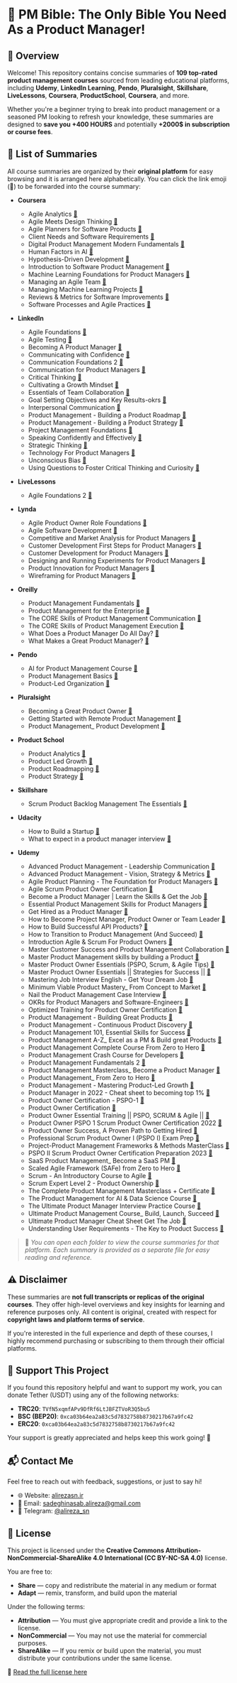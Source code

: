 # 📖 PM Bible: The Only Bible You Need As a Product Manager!

## 🧠 Overview

Welcome! This repository contains concise summaries of **109 top-rated product management courses** sourced from leading educational platforms, including **Udemy**, **LinkedIn Learning**, **Pendo**, **Pluralsight**, **Skillshare**, **LiveLessons**, **Coursera**, **ProductSchool**, **Coursera**, and more.

Whether you're a beginner trying to break into product management or a seasoned PM looking to refresh your knowledge, these summaries are designed to **save you +400 HOURS** and potentially **+2000$ in subscription or course fees**.

## 📂 List of Summaries

All course summaries are organized by their **original platform** for easy browsing and it is arranged here alphabetically. You can click the link emoji (🔗) to be forwarded into the course summary:

- **Coursera**
  - Agile Analytics [🔗](https://github.com/AlirezaSN/PM-Bible/blob/main/Coursera/Agile%20Analytics.pdf)
  - Agile Meets Design Thinking [🔗](https://github.com/AlirezaSN/PM-Bible/blob/main/Coursera/Agile%20Meets%20Design%20Thinking.pdf)
  - Agile Planners for Software Products [🔗](https://github.com/AlirezaSN/PM-Bible/blob/main/Coursera/Agile%20Planners%20for%20Software%20Products.pdf)
  - Client Needs and Software Requirements [🔗](https://github.com/AlirezaSN/PM-Bible/blob/main/Coursera/Client%20Needs%20and%20Software%20Requirements.pdf)
  - Digital Product Management Modern Fundamentals [🔗](https://github.com/AlirezaSN/PM-Bible/blob/main/Coursera/Digital%20Product%20Management%20Modern%20Fundamentals.pdf)
  - Human Factors in AI [🔗](https://github.com/AlirezaSN/PM-Bible/blob/main/Coursera/Human%20Factors%20in%20AI.pdf)
  - Hypothesis-Driven Development [🔗](https://github.com/AlirezaSN/PM-Bible/blob/main/Coursera/Hypothesis-Driven%20Development.pdf)
  - Introduction to Software Product Management [🔗](https://github.com/AlirezaSN/PM-Bible/blob/main/Coursera/Introduction%20to%20Software%20Product%20Management.pdf)
  - Machine Learning Foundations for Product Managers [🔗](https://github.com/AlirezaSN/PM-Bible/blob/main/Coursera/Machine%20Learning%20Foundations%20for%20Product%20Managers.pdf)
  - Managing an Agile Team [🔗](https://github.com/AlirezaSN/PM-Bible/blob/main/Coursera/Managing%20Machine%20Learning%20Projects.pdf)
  - Managing Machine Learning Projects [🔗](https://github.com/AlirezaSN/PM-Bible/blob/main/Coursera/Managing%20an%20Agile%20Team.pdf)
  - Reviews & Metrics for Software Improvements [🔗](https://github.com/AlirezaSN/PM-Bible/blob/main/Coursera/Reviews%20%26%20Metrics%20for%20Software%20Improvements.pdf)
  - Software Processes and Agile Practices [🔗](https://github.com/AlirezaSN/PM-Bible/blob/main/Coursera/Software%20Processes%20and%20Agile%20Practices.pdf)

- **LinkedIn**
  - Agile Foundations [🔗](https://github.com/AlirezaSN/PM-Bible/blob/main/LinkedIn/Agile%20Foundations.pdf)
  - Agile Testing [🔗](https://github.com/AlirezaSN/PM-Bible/blob/main/LinkedIn/Agile%20Testing.pdf)
  - Becoming A Product Manager [🔗](https://github.com/AlirezaSN/PM-Bible/blob/main/LinkedIn/Becoming%20A%20Product%20Manager.pdf)
  - Communicating with Confidence [🔗](https://github.com/AlirezaSN/PM-Bible/blob/main/LinkedIn/Communicating%20with%20Confidence.pdf)
  - Communication Foundations 2 [🔗](https://github.com/AlirezaSN/PM-Bible/blob/main/LinkedIn/Communication%20Foundations%202.pdf)
  - Communication for Product Managers [🔗](https://github.com/AlirezaSN/PM-Bible/blob/main/LinkedIn/Communication%20for%20Product%20Managers.pdf)
  - Critical Thinking [🔗](https://github.com/AlirezaSN/PM-Bible/blob/main/LinkedIn/Critical%20Thinking.pdf)
  - Cultivating a Growth Mindset [🔗](https://github.com/AlirezaSN/PM-Bible/blob/main/LinkedIn/Cultivating%20a%20Growth%20Mindset.pdf)
  - Essentials of Team Collaboration [🔗](https://github.com/AlirezaSN/PM-Bible/blob/main/LinkedIn/Essentials%20of%20Team%20Collaboration.pdf)
  - Goal Setting Objectives and Key Results-okrs [🔗](https://github.com/AlirezaSN/PM-Bible/blob/main/LinkedIn/Goal%20Setting%20Objectives%20and%20Key%20Results-okrs.pdf)
  - Interpersonal Communication [🔗](https://github.com/AlirezaSN/PM-Bible/blob/main/LinkedIn/Interpersonal%20Communication.pdf)
  - Product Management - Building a Product Roadmap [🔗](https://github.com/AlirezaSN/PM-Bible/blob/main/LinkedIn/Product%20Management%20-%20Building%20a%20Product%20Roadmap.pdf)
  - Product Management - Building a Product Strategy [🔗](https://github.com/AlirezaSN/PM-Bible/blob/main/LinkedIn/Product%20Management%20-%20Building%20a%20Product%20Strategy.pdf)
  - Project Management Foundations [🔗](https://github.com/AlirezaSN/PM-Bible/blob/main/LinkedIn/Project%20Management%20Foundations.pdf)
  - Speaking Confidently and Effectively [🔗](https://github.com/AlirezaSN/PM-Bible/blob/main/LinkedIn/Speaking%20Confidently%20and%20Effectively.pdf)
  - Strategic Thinking [🔗](https://github.com/AlirezaSN/PM-Bible/blob/main/LinkedIn/Strategic%20Thinking.pdf)
  - Technology For Product Managers [🔗](https://github.com/AlirezaSN/PM-Bible/blob/main/LinkedIn/Technology%20For%20Product%20Managers.pdf)
  - Unconscious Bias [🔗](https://github.com/AlirezaSN/PM-Bible/blob/main/LinkedIn/Unconscious%20Bias.pdf)
  - Using Questions to Foster Critical Thinking and Curiosity [🔗](https://github.com/AlirezaSN/PM-Bible/blob/main/LinkedIn/Using%20Questions%20to%20Foster%20Critical%20Thinking%20and%20Curiosity.pdf)

- **LiveLessons**
  - Agile Foundations 2 [🔗](https://github.com/AlirezaSN/PM-Bible/blob/main/LiveLessons/Agile%20Foundations%202.pdf)

- **Lynda**
  - Agile Product Owner Role Foundations [🔗](https://github.com/AlirezaSN/PM-Bible/blob/main/Lynda/Agile%20Product%20Owner%20Role%20Foundations.pdf)
  - Agile Software Development [🔗](https://github.com/AlirezaSN/PM-Bible/blob/main/Lynda/Agile%20Software%20Development.pdf)
  - Competitive and Market Analysis for Product Managers [🔗](https://github.com/AlirezaSN/PM-Bible/blob/main/Lynda/Competitive%20and%20Market%20Analysis%20for%20Product%20Managers.pdf)
  - Customer Development First Steps for Product Managers [🔗](https://github.com/AlirezaSN/PM-Bible/blob/main/Lynda/Customer%20Development%20First%20Steps%20for%20Product%20Managers.pdf)
  - Customer Development for Product Managers [🔗](https://github.com/AlirezaSN/PM-Bible/blob/main/Lynda/Customer%20Development%20for%20Product%20Managers.pdf)
  - Designing and Running Experiments for Product Managers [🔗](https://github.com/AlirezaSN/PM-Bible/blob/main/Lynda/Designing%20and%20Running%20Experiments%20for%20Product%20Managers.pdf)
  - Product Innovation for Product Managers [🔗](https://github.com/AlirezaSN/PM-Bible/blob/main/Lynda/Product%20Innovation%20for%20Product%20Managers.pdf)
  - Wireframing for Product Managers [🔗](https://github.com/AlirezaSN/PM-Bible/blob/main/Lynda/Wireframing%20for%20Product%20Managers.pdf)

- **Oreilly**
  - Product Management Fundamentals [🔗](https://github.com/AlirezaSN/PM-Bible/blob/main/Oreilly/Product%20Management%20Fundamentals.pdf)
  - Product Management for the Enterprise [🔗](https://github.com/AlirezaSN/PM-Bible/blob/main/Oreilly/Product%20Management%20for%20the%20Enterprise.pdf)
  - The CORE Skills of Product Management Communication [🔗](https://github.com/AlirezaSN/PM-Bible/blob/main/Oreilly/The%20CORE%20Skills%20of%20Product%20Management%20Communication.pdf)
  - The CORE Skills of Product Management Execution [🔗](https://github.com/AlirezaSN/PM-Bible/blob/main/Oreilly/The%20CORE%20Skills%20of%20Product%20Management%20Execution.pdf)
  - What Does a Product Manager Do All Day? [🔗](https://github.com/AlirezaSN/PM-Bible/blob/main/Oreilly/What%20Does%20a%20Product%20Manager%20Do%20All%20Day%3F.pdf)
  - What Makes a Great Product Manager? [🔗](https://github.com/AlirezaSN/PM-Bible/blob/main/Oreilly/What%20Makes%20a%20Great%20Product%20Manager%3F.pdf)

- **Pendo**
  - AI for Product Management Course [🔗](https://github.com/AlirezaSN/PM-Bible/blob/main/Pendo/AI%20for%20Product%20Management%20Course.pdf)
  - Product Management Basics [🔗](https://github.com/AlirezaSN/PM-Bible/blob/main/Pendo/Product%20Management%20Basics.pdf)
  - Product-Led Organization [🔗](https://github.com/AlirezaSN/PM-Bible/blob/main/Pendo/Product-Led%20Organization.pdf)

- **Pluralsight**
  - Becoming a Great Product Owner [🔗](https://github.com/AlirezaSN/PM-Bible/blob/main/Pluralsight/Becoming%20a%20Great%20Product%20Owner.pdf)
  - Getting Started with Remote Product Management [🔗](https://github.com/AlirezaSN/PM-Bible/blob/main/Pluralsight/Getting%20Started%20with%20Remote%20Product%20Management.pdf)
  - Product Management_ Product Development [🔗](https://github.com/AlirezaSN/PM-Bible/blob/main/Pluralsight/Product%20Management_%20Product%20Development.pdf)

- **Product School**
  - Product Analytics [🔗](https://github.com/AlirezaSN/PM-Bible/blob/main/Product%20School/Product%20Analytics.pdf)
  - Product Led Growth [🔗](https://github.com/AlirezaSN/PM-Bible/blob/main/Product%20School/Product%20Led%20Growth.pdf)
  - Product Roadmapping [🔗](https://github.com/AlirezaSN/PM-Bible/blob/main/Product%20School/Product%20Roadmapping.pdf)
  - Product Strategy [🔗](https://github.com/AlirezaSN/PM-Bible/blob/main/Product%20School/Product%20Strategy.pdf)

- **Skillshare**
  - Scrum Product Backlog Management The Essentials [🔗](https://github.com/AlirezaSN/PM-Bible/blob/main/Skillshare/Scrum%20Product%20Backlog%20Management%20The%20Essentials.pdf)

- **Udacity**
  - How to Build a Startup [🔗](https://github.com/AlirezaSN/PM-Bible/blob/main/Udacity/How%20to%20Build%20a%20Startup.pdf)
  - What to expect in a product manager interview [🔗](https://github.com/AlirezaSN/PM-Bible/blob/main/Udacity/What%20to%20expect%20in%20a%20product%20manager%20interview.pdf)

- **Udemy**
  - Advanced Product Management - Leadership Communication [🔗](https://github.com/AlirezaSN/PM-Bible/blob/main/Udemy/Advanced%20Product%20Management%20-%20Leadership%20Communication.pdf)
  - Advanced Product Management - Vision, Strategy & Metrics [🔗](https://github.com/AlirezaSN/PM-Bible/blob/main/Udemy/Advanced%20Product%20Management%20-%20Vision%2C%20Strategy%20%26%20Metrics.pdf)
  - Agile Product Planning - The Foundation for Product Managers [🔗](https://github.com/AlirezaSN/PM-Bible/blob/main/Udemy/Agile%20Product%20Planning%20-%20The%20Foundation%20for%20Product%20Managers.pdf)
  - Agile Scrum Product Owner Certification [🔗](https://github.com/AlirezaSN/PM-Bible/blob/main/Udemy/Agile%20Scrum%20Product%20Owner%20Certification.pdf)
  - Become a Product Manager | Learn the Skills & Get the Job [🔗](https://github.com/AlirezaSN/PM-Bible/blob/main/Udemy/Become%20a%20Product%20Manager%20%7C%20Learn%20the%20Skills%20%26%20Get%20the%20Job.pdf)
  - Essential Product Management Skills for Product Managers [🔗](https://github.com/AlirezaSN/PM-Bible/blob/main/Udemy/Essential%20Product%20Management%20Skills%20for%20Product%20Managers.pdf)
  - Get Hired as a Product Manager [🔗](https://github.com/AlirezaSN/PM-Bible/blob/main/Udemy/Get%20Hired%20as%20a%20Product%20Manager.pdf)
  - How to Become Project Manager, Product Owner or Team Leader [🔗](https://github.com/AlirezaSN/PM-Bible/blob/main/Udemy/How%20to%20Become%20Project%20Manager%2C%20Product%20Owner%20or%20Team%20Leader.pdf)
  - How to Build Successful API Products? [🔗](https://github.com/AlirezaSN/PM-Bible/blob/main/Udemy/How%20to%20Build%20Successful%20API%20Products%3F.pdf)
  - How to Transition to Product Management (And Succeed) [🔗](https://github.com/AlirezaSN/PM-Bible/blob/main/Udemy/How%20to%20Transition%20to%20Product%20Management%20(And%20Succeed).pdf)
  - Introduction Agile & Scrum For Product Owners [🔗](https://github.com/AlirezaSN/PM-Bible/blob/main/Udemy/Introduction%20Agile%20%26%20Scrum%20For%20Product%20Owners.pdf)
  - Master Customer Success and Product Management Collaboration [🔗](https://github.com/AlirezaSN/PM-Bible/blob/main/Udemy/Master%20Customer%20Success%20and%20Product%20Management%20Collaboration..pdf)
  - Master Product Management skills by building a Product [🔗](https://github.com/AlirezaSN/PM-Bible/blob/main/Udemy/Master%20Product%20Management%20skills%20by%20building%20a%20Product.pdf)
  - Master Product Owner Essentials (PSPO, Scrum, & Agile Tips) [🔗](https://github.com/AlirezaSN/PM-Bible/blob/main/Udemy/Master%20Product%20Owner%20Essentials%20(PSPO%2C%20Scrum%2C%20%26%20Agile%20Tips).pdf)
  - Master Product Owner Essentials || Strategies for Success || [🔗](https://github.com/AlirezaSN/PM-Bible/blob/main/Udemy/Master%20Product%20Owner%20Essentials%20%7C%7C%20Strategies%20for%20Success%20%7C%7C.pdf)
  - Mastering Job Interview English - Get Your Dream Job [🔗](https://github.com/AlirezaSN/PM-Bible/blob/main/Udemy/Mastering%20Job%20Interview%20English%20-%20Get%20Your%20Dream%20Job.pdf)
  - Minimum Viable Product Mastery_ From Concept to Market [🔗](https://github.com/AlirezaSN/PM-Bible/blob/main/Udemy/Minimum%20Viable%20Product%20Mastery_%20From%20Concept%20to%20Market.pdf)
  - Nail the Product Management Case Interview [🔗](https://github.com/AlirezaSN/PM-Bible/blob/main/Udemy/Nail%20the%20Product%20Management%20Case%20Interview.pdf)
  - OKRs for Product Managers and Software-Engineers [🔗](https://github.com/AlirezaSN/PM-Bible/blob/main/Udemy/OKRs%20for%20Product%20Managers%20and%20Software-Engineers.pdf)
  - Optimized Training for Product Owner Certification [🔗](https://github.com/AlirezaSN/PM-Bible/blob/main/Udemy/Optimized%20Training%20for%20Product%20Owner%20Certification.pdf)
  - Product Management - Building Great Products [🔗](https://github.com/AlirezaSN/PM-Bible/blob/main/Udemy/Product%20Management%20-%20Building%20Great%20Products.pdf)
  - Product Management - Continuous Product Discovery [🔗](https://github.com/AlirezaSN/PM-Bible/blob/main/Udemy/Product%20Management%20-%20Continuous%20Product%20Discovery.pdf)
  - Product Management 101, Essential Skills for Success [🔗](https://github.com/AlirezaSN/PM-Bible/blob/main/Udemy/Product%20Management%20101%2C%20Essential%20Skills%20for%20Success.pdf)
  - Product Management A-Z_ Excel as a PM & Build great Products [🔗](https://github.com/AlirezaSN/PM-Bible/blob/main/Udemy/Product%20Management%20A-Z_%20Excel%20as%20a%20PM%20%26%20Build%20great%20Products.pdf )
  - Product Management Complete Course From Zero to Hero [🔗](https://github.com/AlirezaSN/PM-Bible/blob/main/Udemy/Product%20Management%20Complete%20Course%20From%20Zero%20to%20Hero.pdf)
  - Product Management Crash Course for Developers [🔗](https://github.com/AlirezaSN/PM-Bible/blob/main/Udemy/Product%20Management%20Crash%20Course%20for%20Developers.pdf)
  - Product Management Fundamentals 2 [🔗](https://github.com/AlirezaSN/PM-Bible/blob/main/Udemy/Product%20Management%20Fundamentals%202.pdf)
  - Product Management Masterclass_ Become a Product Manager [🔗](https://github.com/AlirezaSN/PM-Bible/blob/main/Udemy/Product%20Management%20Masterclass_%20Become%20a%20Product%20Manager.pdf)
  - Product Management_ From Zero to Hero [🔗](https://github.com/AlirezaSN/PM-Bible/blob/main/Udemy/Product%20Management_%20From%20Zero%20to%20Hero.pdf)
  - Product Management - Mastering Product-Led Growth [🔗](https://github.com/AlirezaSN/PM-Bible/blob/main/Udemy/Product%20Management%20-%20Mastering%20Product-Led%20Growth.pdf)
  - Product Manager in 2022 - Cheat sheet to becoming top 1% [🔗](https://github.com/AlirezaSN/PM-Bible/blob/main/Udemy/Product%20Manager%20in%202022%20-%20Cheat%20sheet%20to%20becoming%20top%201%25.pdf)
  - Product Owner Certification - PSPO-1 [🔗](https://github.com/AlirezaSN/PM-Bible/blob/main/Udemy/Product%20Owner%20Certification%20-%20PSPO-1.pdf)
  - Product Owner Certification [🔗](https://github.com/AlirezaSN/PM-Bible/blob/main/Udemy/Product%20Owner%20Certification.pdf)
  - Product Owner Essential Training || PSPO, SCRUM & Agile || [🔗](https://github.com/AlirezaSN/PM-Bible/blob/main/Udemy/Product%20Owner%20Essential%20Training%20%7C%7C%20PSPO%2C%20SCRUM%20%26%20Agile%20%7C%7C.pdf)
  - Product Owner PSPO 1 Scrum Product Owner Certification 2022 [🔗](https://github.com/AlirezaSN/PM-Bible/blob/main/Udemy/Product%20Owner%20PSPO%201%20Scrum%20Product%20Owner%20Certification%202022.pdf)
  - Product Owner Success, A Proven Path to Getting Hired [🔗](https://github.com/AlirezaSN/PM-Bible/blob/main/Udemy/Product%20Owner%20Success%2C%20A%20Proven%20Path%20to%20Getting%20Hired.pdf)
  - Professional Scrum Product Owner I (PSPO I) Exam Prep [🔗](https://github.com/AlirezaSN/PM-Bible/blob/main/Udemy/Professional%20Scrum%20Product%20Owner%20I%20(PSPO%20I)%20Exam%20Prep.pdf)
  - Project-Product Management Frameworks & Methods MasterClass [🔗](https://github.com/AlirezaSN/PM-Bible/blob/main/Udemy/Project-Product%20Management%20Frameworks%20%26%20Methods%20MasterClass.pdf)
  - PSPO II Scrum Product Owner Certification Preparation 2023 [🔗](https://github.com/AlirezaSN/PM-Bible/blob/main/Udemy/PSPO%20II%20Scrum%20Product%20Owner%20Certification%20Preparation%202023.pdf)
  - SaaS Product Management_ Become a SaaS PM [🔗](https://github.com/AlirezaSN/PM-Bible/blob/main/Udemy/SaaS%20Product%20Management_%20Become%20a%20SaaS%20PM.pdf)
  - Scaled Agile Framework (SAFe) from Zero to Hero [🔗](https://github.com/AlirezaSN/PM-Bible/blob/main/Udemy/Scaled%20Agile%20Framework%20(SAFe)%20from%20Zero%20to%20Hero.pdf)
  - Scrum - An Introductory Course to Agile [🔗](https://github.com/AlirezaSN/PM-Bible/blob/main/Udemy/Scrum%20-%20An%20Introductory%20Course%20to%20Agile.pdf)
  - Scrum Expert Level 2 - Product Ownership [🔗](https://github.com/AlirezaSN/PM-Bible/blob/main/Udemy/Scrum%20Expert%20Level%202%20-%20Product%20Ownership.pdf)
  - The Complete Product Management Masterclass + Certificate [🔗](https://github.com/AlirezaSN/PM-Bible/blob/main/Udemy/The%20Complete%20Product%20Management%20Masterclass%20%2B%20Certificate.pdf)
  - The Product Management for AI & Data Science Course [🔗](https://github.com/AlirezaSN/PM-Bible/blob/main/Udemy/The%20Product%20Management%20for%20AI%20%26%20Data%20Science%20Course.pdf)
  - The Ultimate Product Manager Interview Practice Course [🔗](https://github.com/AlirezaSN/PM-Bible/blob/main/Udemy/The%20Ultimate%20Product%20Manager%20Interview%20Practice%20Course.pdf)
  - Ultimate Product Management Course_ Build, Launch, Succeed [🔗](https://github.com/AlirezaSN/PM-Bible/blob/main/Udemy/Ultimate%20Product%20Management%20Course_%20Build%2C%20Launch%2C%20Succeed.pdf)
  - Ultimate Product Manager Cheat Sheet Get The Job [🔗](https://github.com/AlirezaSN/PM-Bible/blob/main/Udemy/Ultimate%20Product%20Manager%20Cheat%20Sheet%20Get%20The%20Job.pdf)
  - Understanding User Requirements - The Key to Product Success [🔗](https://github.com/AlirezaSN/PM-Bible/blob/main/Udemy/Understanding%20User%20Requirements%20-%20The%20Key%20to%20Product%20Success.pdf)

> 📁 *You can open each folder to view the course summaries for that platform. Each summary is provided as a separate file for easy reading and reference.*

## ⚠️ Disclaimer

These summaries are **not full transcripts or replicas of the original courses**. They offer high-level overviews and key insights for learning and reference purposes only. All content is original, created with respect for **copyright laws and platform terms of service**.

If you're interested in the full experience and depth of these courses, I highly recommend purchasing or subscribing to them through their official platforms.

## 💸 Support This Project

If you found this repository helpful and want to support my work, you can donate Tether (USDT) using any of the following networks:

- **TRC20**: `TVfN5xqmfAPv9DfRf6LtJBFZTVoR3Q5bu5`
- **BSC (BEP20)**: `0xca03b64ea2a83c5d7832758b8730217b67a9fc42`
- **ERC20**: `0xca03b64ea2a83c5d7832758b8730217b67a9fc42`

Your support is greatly appreciated and helps keep this work going! 🙏

## 📬 Contact Me

Feel free to reach out with feedback, suggestions, or just to say hi!

- 🌐 Website: [alirezasn.ir](https://alirezasn.ir)  
- 📧 Email: [sadeghinasab.alireza@gmail.com](mailto:sadeghinasab.alireza@gmail.com)  
- 💬 Telegram: [@alireza_sn](https://t.me/alireza_sn)

## 📝 License

This project is licensed under the **Creative Commons Attribution-NonCommercial-ShareAlike 4.0 International (CC BY-NC-SA 4.0)** license.

You are free to:

- **Share** — copy and redistribute the material in any medium or format  
- **Adapt** — remix, transform, and build upon the material

Under the following terms:

- **Attribution** — You must give appropriate credit and provide a link to the license.  
- **NonCommercial** — You may not use the material for commercial purposes.  
- **ShareAlike** — If you remix or build upon the material, you must distribute your contributions under the same license.

🔗 [Read the full license here](https://creativecommons.org/licenses/by-nc-sa/4.0/)
